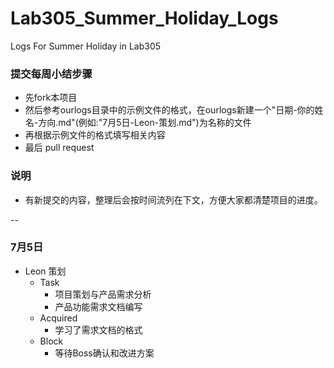 # Lab305_Summer_Holiday_Logs
Logs For Summer Holiday in Lab305

### 提交每周小结步骤

- 先fork本项目
- 然后参考ourlogs目录中的示例文件的格式，在ourlogs新建一个"日期-你的姓名-方向.md"(例如:"7月5日-Leon-策划.md")为名称的文件
- 再根据示例文件的格式填写相关内容
- 最后 pull request

### 说明
- 有新提交的内容，整理后会按时间流列在下文，方便大家都清楚项目的进度。

--
### 7月5日 
+ Leon 策划
  + Task
    - 项目策划与产品需求分析
    - 产品功能需求文档编写
  + Acquired
    - 学习了需求文档的格式
  + Block
    - 等待Boss确认和改进方案
